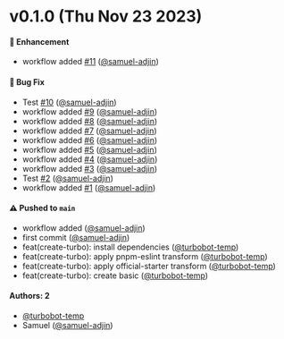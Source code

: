 # v0.1.0 (Thu Nov 23 2023)

#### 🚀 Enhancement

- workflow added [#11](https://github.com/samuel-adjin/turbo-auto/pull/11) ([@samuel-adjin](https://github.com/samuel-adjin))

#### 🐛 Bug Fix

- Test [#10](https://github.com/samuel-adjin/turbo-auto/pull/10) ([@samuel-adjin](https://github.com/samuel-adjin))
- workflow added [#9](https://github.com/samuel-adjin/turbo-auto/pull/9) ([@samuel-adjin](https://github.com/samuel-adjin))
- workflow added [#8](https://github.com/samuel-adjin/turbo-auto/pull/8) ([@samuel-adjin](https://github.com/samuel-adjin))
- workflow added [#7](https://github.com/samuel-adjin/turbo-auto/pull/7) ([@samuel-adjin](https://github.com/samuel-adjin))
- workflow added [#6](https://github.com/samuel-adjin/turbo-auto/pull/6) ([@samuel-adjin](https://github.com/samuel-adjin))
- workflow added [#5](https://github.com/samuel-adjin/turbo-auto/pull/5) ([@samuel-adjin](https://github.com/samuel-adjin))
- workflow added [#4](https://github.com/samuel-adjin/turbo-auto/pull/4) ([@samuel-adjin](https://github.com/samuel-adjin))
- workflow added [#3](https://github.com/samuel-adjin/turbo-auto/pull/3) ([@samuel-adjin](https://github.com/samuel-adjin))
- Test [#2](https://github.com/samuel-adjin/turbo-auto/pull/2) ([@samuel-adjin](https://github.com/samuel-adjin))
- workflow added [#1](https://github.com/samuel-adjin/turbo-auto/pull/1) ([@samuel-adjin](https://github.com/samuel-adjin))

#### ⚠️ Pushed to `main`

- workflow added ([@samuel-adjin](https://github.com/samuel-adjin))
- first commit ([@samuel-adjin](https://github.com/samuel-adjin))
- feat(create-turbo): install dependencies ([@turbobot-temp](https://github.com/turbobot-temp))
- feat(create-turbo): apply pnpm-eslint transform ([@turbobot-temp](https://github.com/turbobot-temp))
- feat(create-turbo): apply official-starter transform ([@turbobot-temp](https://github.com/turbobot-temp))
- feat(create-turbo): create basic ([@turbobot-temp](https://github.com/turbobot-temp))

#### Authors: 2

- [@turbobot-temp](https://github.com/turbobot-temp)
- Samuel ([@samuel-adjin](https://github.com/samuel-adjin))
